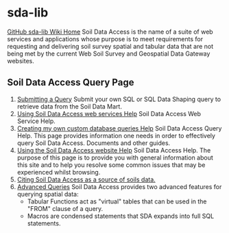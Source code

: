 # sda-lib 
[GitHub sda-lib Wiki Home](https://github.com/ncss-tech/sda-lib/wiki) Soil Data Access is the name of a suite of web services and applications whose purpose is to meet requirements for requesting and delivering soil survey spatial and tabular data that are not being met by the current Web Soil Survey and Geospatial Data Gateway websites.

## Soil Data Access Query Page
1. [Submitting a Query](https://sdmdataaccess.nrcs.usda.gov/Query.aspx) Submit your own SQL or SQL Data Shaping query to retrieve data from the Soil Data Mart.
2. [Using Soil Data Access web services Help](https://sdmdataaccess.nrcs.usda.gov/Help.aspx) Soil Data Access Web Service Help.
3. [Creating my own custom database queries Help](https://sdmdataaccess.nrcs.usda.gov/QueryHelp.aspx) Soil Data Access Query Help. This page provides information one needs in order to effectively query Soil Data Access. Documents and other guides.
3. [Using the Soil Data Access website Help](https://sdmdataaccess.nrcs.usda.gov/Help.aspx)  Soil Data Access Help. The purpose of this page is to provide you with general information about this site and to help you resolve some common issues that may be experienced whilst browsing. 
4. [Citing Soil Data Access as a source of soils data.](https://sdmdataaccess.nrcs.usda.gov/Citation.htm)
5. [Advanced Queries](https://sdmdataaccess.nrcs.usda.gov/documents/AdvancedQueries.html) Soil Data Access provides two advanced features for querying spatial data:
    * Tabular Functions act as "virtual" tables that can be used in the "FROM" clause of a query.
    * Macros are condensed statements that SDA expands into full SQL statements.

